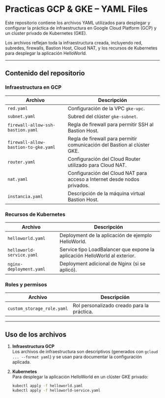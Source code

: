 # Practicas GCP & GKE – YAML Files

Este repositorio contiene los archivos YAML utilizados para desplegar y configurar la práctica de infraestructura en Google Cloud Platform (GCP) y un clúster privado de Kubernetes (GKE).  

Los archivos reflejan toda la infraestructura creada, incluyendo red, subredes, firewalls, Bastion Host, Cloud NAT, y los recursos de Kubernetes para desplegar la aplicación HelloWorld.  

---

## Contenido del repositorio

### **Infraestructura en GCP**
| Archivo | Descripción |
|---------|-------------|
| `red.yaml` | Configuración de la VPC `gke-vpc`. |
| `subnet.yaml` | Subred del clúster `gke-subnet`. |
| `firewall-allow-ssh-bastion.yaml` | Regla de firewall para permitir SSH al Bastion Host. |
| `firewall-allow-bastion-to-gke.yaml` | Regla de firewall para permitir comunicación del Bastion al clúster GKE. |
| `router.yaml` | Configuración del Cloud Router utilizado para Cloud NAT. |
| `nat.yaml` | Configuración del Cloud NAT para acceso a Internet desde nodos privados. |
| `instancia.yaml` | Descripción de la máquina virtual Bastion Host. |

### **Recursos de Kubernetes**
| Archivo | Descripción |
|---------|-------------|
| `helloworld.yaml` | Deployment de la aplicación de ejemplo HelloWorld. |
| `helloworld-service.yaml` | Service tipo LoadBalancer que expone la aplicación HelloWorld al exterior. |
| `nginx-deployment.yaml` | Deployment adicional de Nginx (si se aplicó). |

### **Roles y permisos**
| Archivo | Descripción |
|---------|-------------|
| `custom_storage_role.yaml` | Rol personalizado creado para la práctica. |

---

## Uso de los archivos

1. **Infraestructura GCP**  
   Los archivos de infraestructura son descriptivos (generados con `gcloud ... --format yaml`) y se usan para documentar la configuración aplicada.  

2. **Kubernetes**  
   Para desplegar la aplicación HelloWorld en un clúster GKE privado:  
   ```bash
   kubectl apply -f helloworld.yaml
   kubectl apply -f helloworld-service.yaml
